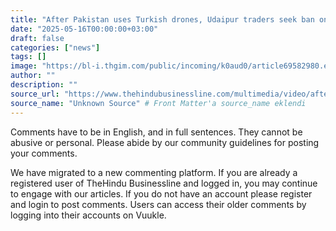 ```yaml
---
title: "After Pakistan uses Turkish drones, Udaipur traders seek ban on Turkish marble imports"
date: "2025-05-16T00:00:00+03:00"
draft: false
categories: ["news"]
tags: []
image: "https://bl-i.thgim.com/public/incoming/k0aud0/article69582980.ece/alternates/LANDSCAPE_1200/5%20Image%20Temp_Daily%20news%2054.jpg"
author: ""
description: ""
source_url: "https://www.thehindubusinessline.com/multimedia/video/after-pakistan-uses-turkish-drones-udaipur-traders-seek-ban-on-turkish-marble-imports/article69582911.ece"
source_name: "Unknown Source" # Front Matter'a source_name eklendi
---
```

Comments have to be in English, and in full sentences. They cannot be abusive or personal. Please abide by our community guidelines for posting your comments. 

We have migrated to a new commenting platform. If you are already a registered user of TheHindu Businessline and logged in, you may continue to engage with our articles. If you do not have an account please register and login to post comments. Users can access their older comments by logging into their accounts on Vuukle.